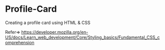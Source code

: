 # Profile-Card
Creating a profile card using HTML & CSS  

Refer=> https://developer.mozilla.org/en-US/docs/Learn_web_development/Core/Styling_basics/Fundamental_CSS_comprehension
